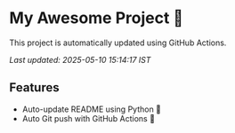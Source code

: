# My Awesome Project 🚀

This project is automatically updated using GitHub Actions.

_Last updated: 2025-05-10 15:14:17 IST_

## Features
- Auto-update README using Python 🐍
- Auto Git push with GitHub Actions 🤖
